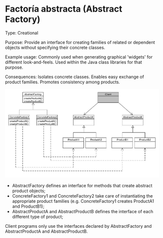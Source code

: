 # Factoría abstracta (Abstract Factory)

Type: Creational

Purpose: Provide an interface for creating families of related or dependent objects without specifying their concrete classes.

Example usage: Commonly used when generating graphical 'widgets' for different look-and-feels. Used within the Java class libraries for that purpose.

Consequences: Isolates concrete classes. Enables easy exchange of product families. Promotes consistency among products.

![_](../images/000004.jpg)

* AbstractFactory defines an interface for methods that create abstract product objects;
* ConcreteFactory1 and ConcreteFactory2 take care of instantiating the appropriate product families (e.g. ConcreteFactory1 creates ProductA1 and ProductB1);
* AbstractProductA and AbstractProductB defines the interface of each different type of product;

Client programs only use the interfaces declared by AbstractFactory and AbstractProductA and AbstractProductB.
